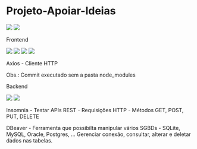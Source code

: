 # Projeto-Apoiar-Ideias

   <img src=" https://cdn.jsdelivr.net/gh/devicons/devicon/icons/ubuntu/ubuntu-plain-wordmark.svg "/>

   <img src=" https://cdn.jsdelivr.net/gh/devicons/devicon/icons/vscode/vscode-original-wordmark.svg "/>


Frontend

<img src=" https://cdn.jsdelivr.net/gh/devicons/devicon/icons/nodejs/nodejs-original-wordmark.svg "/>
                      
   <img src=" https://cdn.jsdelivr.net/gh/devicons/devicon/icons/typescript/typescript-original.svg "/>
                      
   <img src=" https://cdn.jsdelivr.net/gh/devicons/devicon/icons/react/react-original-wordmark.svg "/>
                    
   <img src=" https://cdn.jsdelivr.net/gh/devicons/devicon/icons/nextjs/nextjs-original-wordmark.svg "/>
               
Axios - Cliente HTTP

Obs.:  Commit executado sem a pasta node_modules 


Backend

   <img src=" https://cdn.jsdelivr.net/gh/devicons/devicon/icons/python/python-original-wordmark.svg "/>
          
   <img src=" https://cdn.jsdelivr.net/gh/devicons/devicon/icons/django/django-plain.svg " />

Insomnia - Testar APIs REST - Requisições HTTP - Métodos GET, POST, PUT, DELETE

DBeaver - Ferramenta que possibilta manipular vários SGBDs - SQLite, MySQL, Oracle, Postgres, ... Gerenciar conexão, consultar, alterar e deletar dados nas tabelas.

